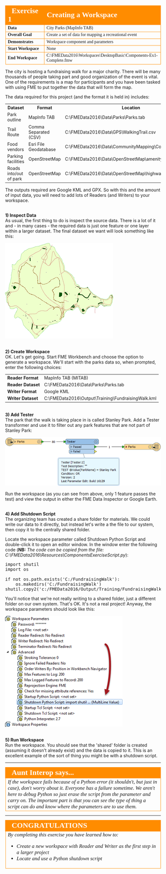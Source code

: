 <!--Exercise Section-->
<!--NB: In GitBook world we don't give a number to exercises-->

<table style="border-spacing: 0px;border-collapse: collapse;font-family:serif">
<tr>
<td width=25% style="vertical-align:middle;background-color:darkorange;border: 2px solid darkorange">
<i class="fa fa-cogs fa-lg fa-pull-left fa-fw" style="color:white;padding-right: 12px;vertical-align:text-top"></i>
<span style="color:white;font-size:x-large;font-weight: bold">Exercise 1</span>
</td>
<td style="border: 2px solid darkorange;background-color:darkorange;color:white">
<span style="color:white;font-size:x-large;font-weight: bold">Creating a Workspace</span>
</td>
</tr>

<tr>
<td style="border: 1px solid darkorange; font-weight: bold">Data</td>
<td style="border: 1px solid darkorange">City Parks (MapInfo TAB)</td>
</tr>

<tr>
<td style="border: 1px solid darkorange; font-weight: bold">Overall Goal</td>
<td style="border: 1px solid darkorange">Create a set of data for mapping a recreational event</td>
</tr>

<tr>
<td style="border: 1px solid darkorange; font-weight: bold">Demonstrates</td>
<td style="border: 1px solid darkorange">Workspace component and parameters</td>
</tr>

<tr>
<td style="border: 1px solid darkorange; font-weight: bold">Start Workspace</td>
<td style="border: 1px solid darkorange">None</td>
</tr>

<tr>
<td style="border: 1px solid darkorange; font-weight: bold">End Workspace</td>
<td style="border: 1px solid darkorange">C:\FMEData2016\Workspaces\DesktopBasic\Components-Ex1-Complete.fmw</td>
</tr>

</table>


The city is hosting a fundraising walk for a major charity. There will be many thousands of people taking part and good organization of the event is vital. One of the requirements is a map for participants and you have been tasked with using FME to put together the data that will form the map.  

The data required for this project (and the format it is held in) includes:

<table>
<tr><th>Dataset</th><th>Format</th><th>Location</th></tr>
<tr><td>Park outline</td><td>MapInfo TAB</td><td>C:\FMEData2016\Data\Parks\Parks.tab</td></tr>
<tr><td>Trail Route</td><td>Comma Separated (CSV)</td><td>C:\FMEData2016\Data\GPS\WalkingTrail.csv</td></tr>
<tr><td>Food vendors</td><td>Esri File Geodatabase</td><td>C:\FMEData2016\Data\CommunityMapping\CommunityMap.gdb</td></tr>
<tr><td>Parking facilities</td><td>OpenStreetMap</td><td>C:\FMEData2016\Data\OpenStreetMap\amenity.osm</td></tr>
<tr><td>Roads into/out of park</td><td>OpenStreetMap</td><td>C:\FMEData2016\Data\OpenStreetMap\highway.osm</td></tr>
</table>

The outputs required are Google KML and GPX. So with this and the amount of input data, you will need to add lots of Readers (and Writers) to your workspace.


<br>**1) Inspect Data**
<br>As usual, the first thing to do is inspect the source data. There is a lot of it and - in many cases - the required data is just one feature or one layer within a larger dataset. The final dataset we want will look something like this:

![](./Images/Img4.66.Ex1.SourceData.png)


<br>**2) Create Workspace**
<br>OK. Let's get going. Start FME Workbench and choose the option to generate a workspace. We'll start with the parks data so, when prompted, enter the following choices:

<table style="border: 0px">

<tr>
<td style="font-weight: bold">Reader Format</td>
<td style="">MapInfo TAB (MITAB)</td>
</tr>

<tr>
<td style="font-weight: bold">Reader Dataset</td>
<td style="">C:\FMEData2016\Data\Parks\Parks.tab</td>
</tr>

<tr>
<td style="font-weight: bold">Writer Format</td>
<td style="">Google KML</td>
</tr>

<tr>
<td style="font-weight: bold">Writer Dataset</td>
<td style="">C:\FMEData2016\Output\Training\FundraisingWalk.kml</td>
</tr>

</table>


<br>**3) Add Tester**
<br>The park that the walk is taking place in is called Stanley Park. Add a Tester transformer and use it to filter out any park features that are not part of Stanley Park:

![](./Images/Img4.67.Ex1.StartingWorkspace.png)

Run the workspace (as you can see from above, only 1 feature passes the test) and view the output in either the FME Data Inspector or Google Earth.


<br>**4) Add Shutdown Script**
<br>The organizing team has created a share folder for materials. We could write our data to it directly, but instead let's write a the file to our system, then copy it to the centrally shared folder.

Locate the workspace parameter called Shutdown Python Script and double-click it to open an editor window. In the window enter the following code (**NB:** *The code can be copied from the file: C:\FMEData2016\Resources\ComponentsExerciseScript.py*):

<pre>import shutil
import os

if not os.path.exists('C:/FundraisingWalk'):
    os.makedirs('C:/FundraisingWalk')
shutil.copy2('c:/FMEData2016/Output/Training/FundraisingWalk.kml', 'C:/FundraisingWalk/FundraisingWalk.kml')
</pre>

You'll notice that we're not really writing to a shared folder, just a different folder on our own system. That's OK. It's not a real project! Anyway, the workspace parameters should look like this: 

![](./Images/Img4.68.Ex1.WorkspaceParametersShutdownScript.png)


<br>**5) Run Workspace**
<br>Run the workspace. You should see that the 'shared' folder is created (assuming it doesn't already exist) and the data is copied to it. This is an excellent example of the sort of thing you might be with a shutdown script. 

---

<!--Person X Says Section-->

<table style="border-spacing: 0px">
<tr>
<td style="vertical-align:middle;background-color:darkorange;border: 2px solid darkorange">
<i class="fa fa-quote-left fa-lg fa-pull-left fa-fw" style="color:white;padding-right: 12px;vertical-align:text-top"></i>
<span style="color:white;font-size:x-large;font-weight: bold;font-family:serif">Aunt Interop says...</span>
</td>
</tr>

<tr>
<td style="border: 1px solid darkorange">
<span style="font-family:serif; font-style:italic; font-size:larger">
If the workspace fails because of a Python error (it shouldn't, but just in case), don't worry about it. Everyone has a failure sometime. We aren't here to debug Python so just erase the script from the parameter and carry on. The important part is that you can see the type of thing a script can do and know where the parameters are to use them.
</span>
</td>
</tr>
</table>

---

<!--Exercise Congratulations Section--> 

<table style="border-spacing: 0px">
<tr>
<td style="vertical-align:middle;background-color:darkorange;border: 2px solid darkorange">
<i class="fa fa-thumbs-o-up fa-lg fa-pull-left fa-fw" style="color:white;padding-right: 12px;vertical-align:text-top"></i>
<span style="color:white;font-size:x-large;font-weight: bold;font-family:serif">CONGRATULATIONS</span>
</td>
</tr>

<tr>
<td style="border: 1px solid darkorange">
<span style="font-family:serif; font-style:italic; font-size:larger">
By completing this exercise you have learned how to:
<br>
<ul><li>Create a new workspace with Reader and Writer as the first step in a larger project</li>
<li>Locate and use a Python shutdown script</li></ul>
</span>
</td>
</tr>
</table>
